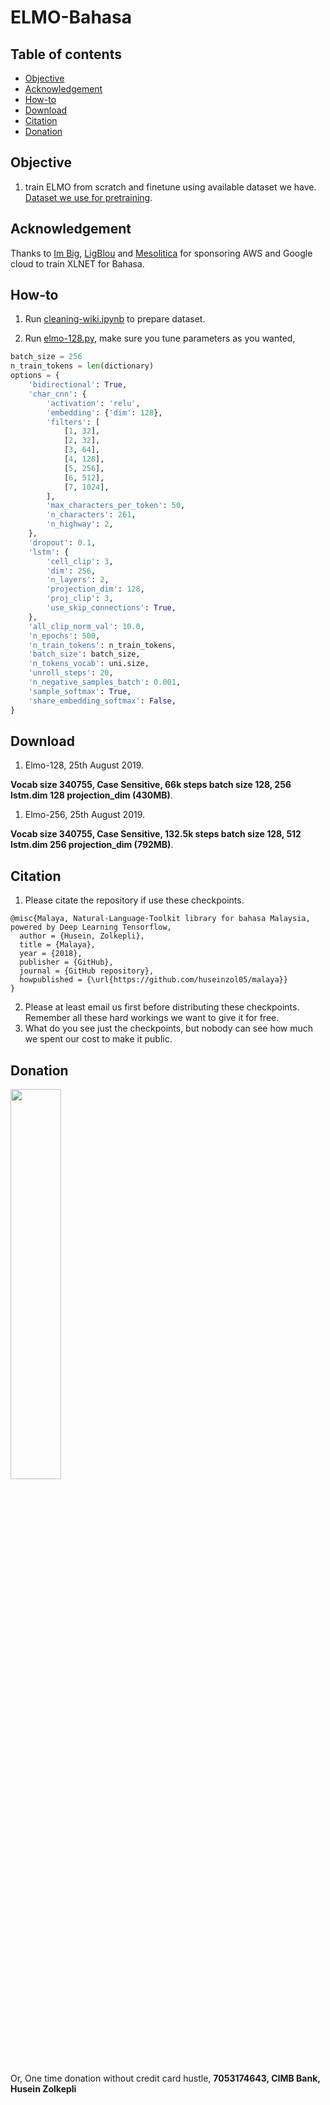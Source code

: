# ELMO-Bahasa

## Table of contents
  * [Objective](https://github.com/huseinzol05/Malaya/tree/master/elmo#objective)
  * [Acknowledgement](https://github.com/huseinzol05/Malaya/tree/master/elmo#acknowledgement)
  * [How-to](https://github.com/huseinzol05/Malaya/tree/master/elmo#how-to)
  * [Download](https://github.com/huseinzol05/Malaya/tree/master/elmo#download)
  * [Citation](https://github.com/huseinzol05/Malaya/tree/master/elmo#citation)
  * [Donation](https://github.com/huseinzol05/Malaya/tree/master/elmo#donation)

## Objective

1. train ELMO from scratch and finetune using available dataset we have. [Dataset we use for pretraining](https://github.com/huseinzol05/Malaya-Dataset#dumping).

## Acknowledgement

Thanks to [Im Big](https://www.facebook.com/imbigofficial/), [LigBlou](https://www.facebook.com/ligblou) and [Mesolitica](https://mesolitica.com/) for sponsoring AWS and Google cloud to train XLNET for Bahasa.

## How-to

1. Run [cleaning-wiki.ipynb](cleaning-wiki.ipynb) to prepare dataset.

2. Run [elmo-128.py](elmo-128.py), make sure you tune parameters as you wanted,

```python
batch_size = 256
n_train_tokens = len(dictionary)
options = {
    'bidirectional': True,
    'char_cnn': {
        'activation': 'relu',
        'embedding': {'dim': 128},
        'filters': [
            [1, 32],
            [2, 32],
            [3, 64],
            [4, 128],
            [5, 256],
            [6, 512],
            [7, 1024],
        ],
        'max_characters_per_token': 50,
        'n_characters': 261,
        'n_highway': 2,
    },
    'dropout': 0.1,
    'lstm': {
        'cell_clip': 3,
        'dim': 256,
        'n_layers': 2,
        'projection_dim': 128,
        'proj_clip': 3,
        'use_skip_connections': True,
    },
    'all_clip_norm_val': 10.0,
    'n_epochs': 500,
    'n_train_tokens': n_train_tokens,
    'batch_size': batch_size,
    'n_tokens_vocab': uni.size,
    'unroll_steps': 20,
    'n_negative_samples_batch': 0.001,
    'sample_softmax': True,
    'share_embedding_softmax': False,
}
```

## Download

1.  Elmo-128, 25th August 2019.

**Vocab size 340755, Case Sensitive, 66k steps batch size 128, 256 lstm.dim 128 projection_dim (430MB)**.

1.  Elmo-256, 25th August 2019.

**Vocab size 340755, Case Sensitive, 132.5k steps batch size 128, 512 lstm.dim 256 projection_dim (792MB)**.

## Citation

1. Please citate the repository if use these checkpoints.

```
@misc{Malaya, Natural-Language-Toolkit library for bahasa Malaysia, powered by Deep Learning Tensorflow,
  author = {Husein, Zolkepli},
  title = {Malaya},
  year = {2018},
  publisher = {GitHub},
  journal = {GitHub repository},
  howpublished = {\url{https://github.com/huseinzol05/malaya}}
}
```

2. Please at least email us first before distributing these checkpoints. Remember all these hard workings we want to give it for free.
3. What do you see just the checkpoints, but nobody can see how much we spent our cost to make it public.

## Donation

<a href="https://www.patreon.com/bePatron?u=7291337"><img src="https://static1.squarespace.com/static/54a1b506e4b097c5f153486a/t/58a722ec893fc0a0b7745b45/1487348853811/patreon+art.jpeg" width="40%"></a>

Or, One time donation without credit card hustle, **7053174643, CIMB Bank, Husein Zolkepli**
